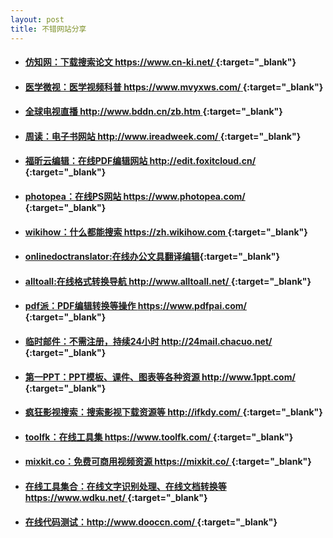 ```yaml
---
layout: post
title: 不错网站分享
---
```


* #### [仿知网：下载搜索论文 https://www.cn-ki.net/ ](https://www.cn-ki.net/){:target="_blank"}
* #### [医学微视：医学视频科普 https://www.mvyxws.com/ ](https://www.mvyxws.com/){:target="_blank"}
* #### [全球电视直播 http://www.bddn.cn/zb.htm ](http://www.bddn.cn/zb.htm){:target="_blank"}
* #### [周读：电子书网站 http://www.ireadweek.com/ ](http://www.ireadweek.com/){:target="_blank"}
* #### [福昕云编辑：在线PDF编辑网站 http://edit.foxitcloud.cn/ ](http://edit.foxitcloud.cn/){:target="_blank"}
* #### [photopea：在线PS网站 https://www.photopea.com/ ](https://www.photopea.com/){:target="_blank"}
* #### [wikihow：什么都能搜索 https://zh.wikihow.com ](https://zh.wikihow.com){:target="_blank"}
* #### [onlinedoctranslator:在线办公文具翻译编辑](https://www.onlinedoctranslator.com/){:target="_blank"}
* #### [alltoall:在线格式转换导航 http://www.alltoall.net/ ](http://www.alltoall.net/){:target="_blank"}
* #### [pdf派：PDF编辑转换等操作 https://www.pdfpai.com/ ]( https://www.pdfpai.com/){:target="_blank"}
* #### [临时邮件：不需注册，持续24小时 http://24mail.chacuo.net/ ](http://24mail.chacuo.net/){:target="_blank"}
* #### [第一PPT：PPT模板、课件、图表等各种资源 http://www.1ppt.com/ ](http://www.1ppt.com/){:target="_blank"}
* #### [疯狂影视搜索：搜索影视下载资源等 http://ifkdy.com/ ](http://ifkdy.com/){:target="_blank"}
* #### [toolfk：在线工具集 https://www.toolfk.com/ ](https://www.toolfk.com/){:target="_blank"}
* #### [mixkit.co：免费可商用视频资源 https://mixkit.co/ ](https://mixkit.co/){:target="_blank"}
* #### [在线工具集合：在线文字识别处理、在线文档转换等 https://www.wdku.net/ ](https://www.wdku.net/){:target="_blank"}
* #### [在线代码测试：http://www.dooccn.com/ ](http://www.dooccn.com/){:target="_blank"}


